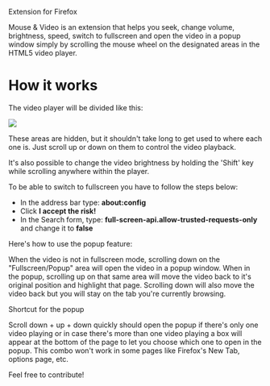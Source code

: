 Extension for Firefox

Mouse & Video is an extension that helps you seek, change volume, brightness, speed, switch to fullscreen and open the video in a popup window simply by scrolling the mouse wheel on the designated areas in the HTML5 video player. 


<h1>How it works</h1>

The video player will be divided like this:

<img src="img/player.png" />

These areas are hidden, but it shouldn't take long to get used to where each one is. Just scroll up or down on them to control the video playback.

It's also possible to change the video brightness by holding the 'Shift' key while scrolling anywhere within the player.

To be able to switch to fullscreen you have to follow the steps below:
<ul>
  <li>In the address bar type: <b>about:config</b><br>
  <li>Click <b>I accept the risk!</b><br>
  <li>In the Search form, type: <b>full-screen-api.allow-trusted-requests-only</b> and change it to <b>false</b>
</ul>

Here's how to use the popup feature:

When the video is not in fullscreen mode, scrolling down on the "Fullscreen/Popup" area will open the video in a popup window. When in the popup, scrolling up on that same area will move the video back to it's original position and highlight that page. Scrolling down will also move the video back but you will stay on the tab you're currently browsing.

Shortcut for the popup

Scroll down + up + down quickly should open the popup if there's only one video playing or in case there's more than one video playing a box will appear at the bottom of the page to let you choose which one to open in the popup. This combo won't work in some pages like Firefox's New Tab, options page, etc.

Feel free to contribute!
